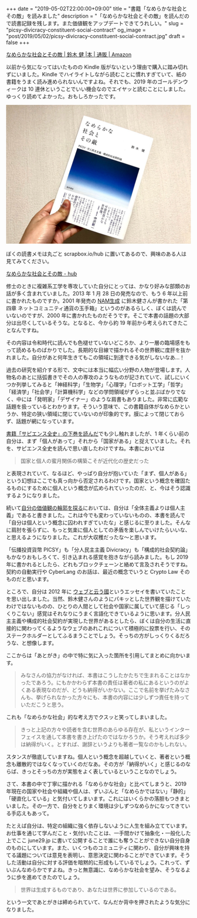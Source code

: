 +++
date = "2019-05-02T22:00:00+09:00"
title = "書籍「なめらかな社会とその敵」を読みました"
description = "「なめらかな社会とその敵」を読んだので読書記録を残します。また価値観をアップデートできてうれしい。"
slug = "picsy-divicracy-constituent-social-contract"
og_image = "post/2019/05/02/picsy-divicracy-constituent-social-contract.jpg"
draft = false
+++

<a href="https://www.amazon.co.jp/dp/4326602473/" title="なめらかな社会とその敵 | 鈴木 健 |本 | 通販 | Amazon">なめらかな社会とその敵 | 鈴木 健 |本 | 通販 | Amazon</a>

以前から気になってはいたものの Kindle 版がないという理由で購入に踏み切れずにいました。Kindle でハイライトしながら読むことに慣れすぎていて、紙の書籍をうまく読み進められないんですよね。それでも、2019 年のゴールデンウィークは 10 連休ということでいい機会なのでエイヤッと読むことにしました。ゆっくり読めてよかった。おもしろかったです。

<img src="/post/2019/05/02/picsy-divicracy-constituent-social-contract.jpg">

ぼくの読書メモは丸ごと scrapbox.io/hub に置いてあるので、興味のある人は見てみてください。

<a href="https://scrapbox.io/hub/%E3%81%AA%E3%82%81%E3%82%89%E3%81%8B%E3%81%AA%E7%A4%BE%E4%BC%9A%E3%81%A8%E3%81%9D%E3%81%AE%E6%95%B5" title="なめらかな社会とその敵 - hub">なめらかな社会とその敵 - hub</a>

修士のときに複雑系工学を専攻していた自分にとっては、かなり好みな部類のお話が多く含まれていました。2013 年 1 月 28 日の発売なので、もう 6 年以上前に書かれたものですか。2001 年発売の <a href="https://www.amazon.co.jp/dp/4872335759" title="NAM生成 | 柄谷 行人, 坂本 龍一, 村上 龍, 浅田 彰, 山城 むつみ, NAM学生 |本 | 通販 | Amazon">NAM生成</a> に鈴木健さんが書かれた「第四章 ネットコミュニティ通貨の玉手箱」というのがあるらしく、ぼくは読んでいないのですが、2000 年に書かれたものだそうです。そこで本書の話題の大部分は出尽くしているそうな。となると、今から約 19 年前から考えられてきたことなんですね。

その内容は令和時代に読んでも色褪せていないどころか、より一層の臨場感をもって読めるものばかりでした。長期的な目線で描かれるその世界観に度肝を抜かれました。自分があと何年生きてもこの領域に到達できる気がしないなあ…！

過去の研究を紹介する形で、文中には本当に幅広い分野の人物が登場します。人物名のあとに括弧書きでその人の専攻のようなものが記されていて、試しにいくつか列挙してみると「神経科学」「生物学」「心理学」「ロボット工学」「哲学」「経済学」「社会学」「計算機科学」などの学問領域がずらっと並ぶばかりでなく、中には「発明家」「デザイナー」のような肩書もありました。非常に広範な話題を扱っているとわかります。そういう意味で、この書籍自体がなめらかというか、特定の狭い領域に閉じていないのが印象的です。膜によって閉じておらず、話題が網になっています。

<a href="https://june29.jp/2018/12/05/sapiens-a-brief-history-of-humankind-2/" title="書籍「サピエンス全史」の下巻を読んだ - #june29jp">書籍「サピエンス全史」の下巻を読んだ</a>でも少し触れましたが、1 年くらい前の自分は、まず「個人があって」それから「国家がある」と捉えていました。それを、サピエンス全史を読んで思い直したわけですね。本書においては

> 国家と個人の蜜月関係の構築こそが近代化の歴史だった

と表現されていて、なるほど、やっぱり自分が抱いていた「まず、個人がある」という幻想はここでも真っ向から否定されるわけです。国家という概念を確固たるものにするために個人という概念が広められていったのだ、と、今はそう認識するようになりました。

続いて<a href="https://june29.jp/2018/12/22/organize-my-values/" title="自分の価値観の輪郭を探る - #june29jp">自分の価値観の輪郭を探る</a>においては、自分は「全体主義よりは個人主義」であると書きました。これは今でも変わっていないものの、本書を読んで「自分は個人という概念に囚われすぎていたな」と感じるに至りました。そんなに肩肘を張らずに、もっと気楽に個人としての矛盾を楽しんでいけたらいいな、と思えるようになりました。これが大収穫だったな〜と思います。

「伝播投資貨幣 PICSY」も「分人民主主義 Divicracy」も「構成的社会契約論」もかなりおもしろくて、引き込まれる感覚を抱きながら読みました。もし 2019 年に書かれるとしたら、どれもブロックチェーンと絡めて言及されそうですね。契約の自動実行や CyberLang のお話は、最近の概念でいうと Crypto Law そのものだと思います。

ところで、自分は 2012 年に <a href="https://june29.jp/2012/11/23/183512/" title="ウェブと云う國 - #june29jp">ウェブと云う國</a>というエッセイを書いていたことを思い出しました。当然、鈴木健さんのようにパキッとした世界観を描けていたわけではないものの、ひとりの人間として社会や国家に属していて感じる「しっくりこない」感覚はそれなりにうまく言語化できているように思います。分人民主主義や構成的社会契約が実現した世界があるとしたら、ぼくは自分の生活に直接的に関わってくるようなウェブのあれこれについて積極的に投票を行い、そのステークホルダーとしてふるまうことでしょう。そっちの方がしっくりくるだろうな、と想像します。

ここからは「あとがき」の中で特に気に入った箇所を引用してまとめに向かいます。

> みなさんの協力がなければ、本書はこうしたかたちで生まれることはなかったであろう。にもかかわらず本書の責任は著者の私にあるというのがよくある表現なのだが、どうも納得がいかない。ここで名前を挙げたみなさんも、挙げられなかった方々にも、本書の内容には少しずつ責任を持っていただこうと思う。

これも「なめらかな社会」的な考え方でクスッと笑ってしまいました。

> きっと上記の方々や読者を含む世界のあらゆる存在が、私というインターフェイスを通して本書を書き上げたのではなかろうか。そう考えれば多少は納得がいく。とすれば、謝辞というよりも著者一覧なのかもしれない。

スタンスが徹底していますね。個人という概念を超越していくと、著者という概念も離散的ではなくなっていくのだなあ。その方が「納得がいく」と感じるのならば、きっとそっちの方が実態をよく表しているということなのでしょう。

さて、本書の中で丁寧に描かれる「なめらかな社会」と比べてしまうと、2019 年現在の国家や社会や組織や個人は、ずいぶんと「なめらかではない」「静的」「硬直化している」と気付いてしまいます。これにはいくらかの落胆もつきまといました。その一方で、自分をとりまく環境は少しずつなめらかになってきている手応えもあって。

たとえば自分は、特定の組織に強く依存しないように人生を組み立てています。お仕事を通じて学んだこと・気付いたことは、一手間かけて抽象化・一般化した上でここ june29.jp に書いて公開することで誰にも奪うことができない自分自身のものにしています。また、いくつものコミュニティに関わり、自分が興味を持てる議題については意見を表明し、意思決定に関わることができています。そうした活動は自分に対する評価を暗黙的に形成もしているでしょう。これって、ずいぶんなめらかですよね。きっと無意識に、なめらかな社会を望み、そうなるように歩を進めてきたのでしょう。

> 世界は生成するものであり、あなたは世界に参加しているのである。

という一文であとがきは締められていて、なんだか背中を押されたような気分になりました。

